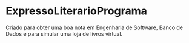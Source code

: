 # ExpressoLiterarioPrograma

Criado para obter uma boa nota em Engenharia de Software, Banco de Dados e para simular uma loja de livros virtual.
